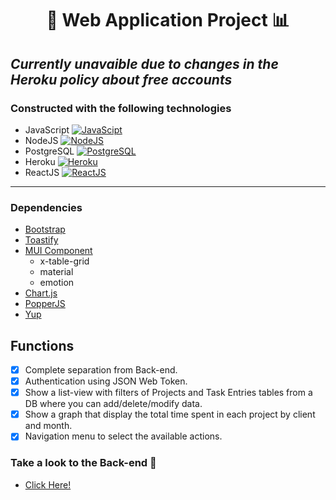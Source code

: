 <h1 align= "center">📝 Web Application Project 📊</h1>

## *Currently unavaible due to changes in the Heroku policy about free accounts*

### Constructed with the following technologies
- JavaScript [![JavaScipt](https://upload.wikimedia.org/wikipedia/commons/thumb/6/6a/JavaScript-logo.png/20px-JavaScript-logo.png)](https://developer.mozilla.org/es/docs/Web/JavaScript) 
- NodeJS [![NodeJS](https://upload.wikimedia.org/wikipedia/commons/thumb/d/d9/Node.js_logo.svg/40px-Node.js_logo.svg.png?20170401104355)](https://nodejs.org/es/)
- PostgreSQL [![PostgreSQL](https://upload.wikimedia.org/wikipedia/commons/thumb/2/29/Postgresql_elephant.svg/24px-Postgresql_elephant.svg.png)](https://www.postgresql.org/)
- Heroku [![Heroku](https://upload.wikimedia.org/wikipedia/commons/thumb/d/d1/Cib-heroku_%28CoreUI_Icons_v1.0.0%29.svg/24px-Cib-heroku_%28CoreUI_Icons_v1.0.0%29.svg.png)](https://www.heroku.com/)
- ReactJS [![ReactJS](https://upload.wikimedia.org/wikipedia/commons/thumb/a/a7/React-icon.svg/24px-React-icon.svg.png)](https://reactjs.org/)
---
### Dependencies
- [Bootstrap](https://getbootstrap.com/)
- [Toastify](https://www.npmjs.com/package/react-toastify)
- [MUI Component](https://mui.com/)
  - x-table-grid
  - material
  - emotion
- [Chart.js](https://www.chartjs.org/)
- [PopperJS](https://popper.js.org/)
- [Yup](https://www.npmjs.com/package/yup)

  
 ## Functions
- [x] Complete separation from Back-end.  
- [x] Authentication using JSON Web Token. 
- [x] Show a list-view with filters of Projects and Task Entries tables from a DB where you can add/delete/modify data.
- [x] Show a graph that display the total time spent in each project by client and month.
- [x] Navigation menu to select the available actions.

### Take a look to the Back-end 👀 

- [Click Here!](https://github.com/Andresc06/backend-nuvector-project)
